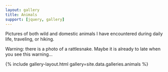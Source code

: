```yaml
---
layout: gallery
title: Animals
support: [jquery, gallery]
---
```


Pictures of both wild and domestic animals I have encountered during daily life,
traveling, or hiking.

Warning: there is a photo of a rattlesnake. Maybe it is already to late when you
see this warning...

{% include gallery-layout.html gallery=site.data.galleries.animals %}
